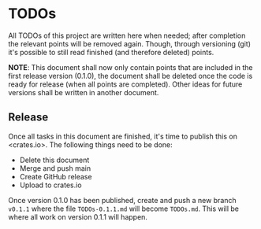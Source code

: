 # TODOs

All TODOs of this project are written here when needed; after completion the
relevant points will be removed again. Though, through versioning (git) it's
possible to still read finished (and therefore deleted) points.

**NOTE**: This document shall now only contain points that are included in the
first release version (0.1.0), the document shall be deleted once the code is
ready for release (when all points are completed). Other ideas for future
versions shall be written in another document.

## Release

Once all tasks in this document are finished, it's time to publish this on
<crates.io>. The following things need to be done:

- Delete this document
- Merge and push main
- Create GitHub release
- Upload to crates.io

Once version 0.1.0 has been published, create and push a new branch `v0.1.1`
where the file `TODOs-0.1.1.md` will become `TODOs.md`. This will be where
all work on version 0.1.1 will happen.
